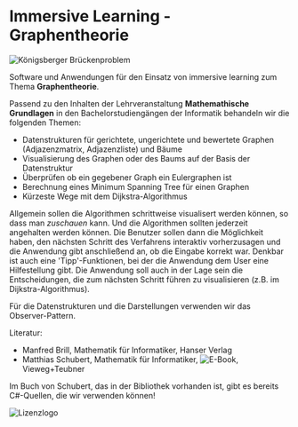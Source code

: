 # Immersive Learning - Graphentheorie

![Königsberger Brückenproblem](http://webhome.hs-kl.de/~brill/Assets/images/koenigsberg3D.png)

Software und Anwendungen für den Einsatz von immersive learning zum Thema **Graphentheorie**.

Passend zu den Inhalten der Lehrveranstaltung **Mathemathische Grundlagen** 
in den Bachelorstudiengängen der Informatik behandeln wir die folgenden Themen:

- Datenstrukturen für gerichtete, ungerichtete und bewertete Graphen (Adjazenzmatrix, Adjazenzliste) und Bäume
- Visualisierung des Graphen oder des Baums auf der Basis der Datenstruktur
- Überprüfen ob ein gegebener Graph ein Eulergraphen ist
- Berechnung eines Minimum Spanning Tree für einen Graphen
- Kürzeste Wege mit dem Dijkstra-Algorithmus


Allgemein sollen die Algorithmen schrittweise visualisert werden können, so dass man *zuschauen* kann. Und die Algorithmen sollten
jederzeit angehalten werden können. Die Benutzer sollen dann die Möglichkeit haben, den nächsten Schritt des Verfahrens
interaktiv vorherzusagen und die Anwendung gibt anschließend an, ob die Eingabe korrekt war.
Denkbar ist auch eine 'Tipp'-Funktionen, bei der die Anwendung dem User eine Hilfestellung gibt.
Die Anwendung soll auch in der Lage sein die Entscheidungen, die zum nächsten Schritt führen zu visualisieren (z.B. im Dijkstra-Algorithmus).

Für die Datenstrukturen und die Darstellungen verwenden wir das Observer-Pattern.

Literatur:

- Manfred Brill, Mathematik für Informatiker, Hanser Verlag
- Matthias Schubert, Mathematik für Informatiker, ![E-Book](https://link.springer.com/book/10.1007%2F978-3-8348-1995-6), Vieweg+Teubner

Im Buch von Schubert, das in der Bibliothek vorhanden ist, gibt es bereits C#-Quellen, die wir verwenden können!


![Lizenzlogo](https://licensebuttons.net/l/by-nc-sa/3.0/de/88x31.png)
